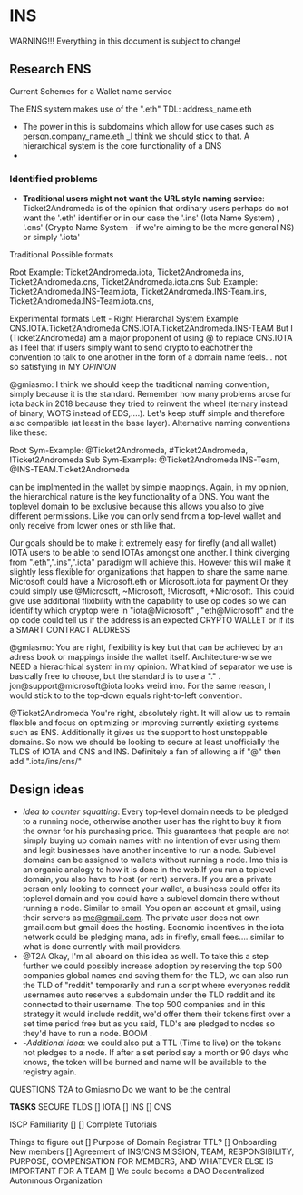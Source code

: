 # INS
WARNING!!!
Everything in this document is subject to change!

## Research ENS

Current Schemes for a Wallet name service

The ENS system makes use of the ".eth" TDL:
address_name.eth 
- The power in this is subdomains which allow for use cases such as person.company_name.eth _I think we should stick to that. A hierarchical system is the core functionality of a DNS
- 

### Identified problems
- **Traditional users might not want the URL style naming service**: Ticket2Andromeda is of the opinion that ordinary users perhaps do not want the '.eth' identifier or in our case the '.ins' (Iota Name System) , '.cns' (Crypto Name System - if we're aiming to be the more general NS) or simply '.iota'

Traditional Possible formats

Root Example: Ticket2Andromeda.iota, Ticket2Andromeda.ins, Ticket2Andromeda.cns, Ticket2Andromeda.iota.cns
Sub  Example: Ticket2Andromeda.INS-Team.iota, Ticket2Andromeda.INS-Team.ins, Ticket2Andromeda.INS-Team.iota.cns,

Experimental formats
Left - Right Hierarchal System Example CNS.IOTA.Ticket2Andromeda CNS.IOTA.Ticket2Andromeda.INS-TEAM
But I (Ticket2Andromeda) am a major proponent of using @ to replace CNS.IOTA
as I feel that if users simply want to send crypto to eachother the convention to talk
to one another in the form of a domain name feels... not so satisfying in MY *OPINION*

@gmiasmo: I think we should keep the traditional naming convention, simply because it is the standard. Remember how many problems arose for iota back in 2018 because they tried to reinvent the wheel (ternary instead of binary, WOTS instead of EDS,....). Let's keep stuff simple and therefore also compatible (at least in the base layer). Alternative naming conventions like these:

Root Sym-Example: @Ticket2Andromeda, #Ticket2Andromeda, !Ticket2Andromeda
Sub  Sym-Example: @Ticket2Andromeda.INS-Team, @INS-TEAM.Ticket2Andromeda

can be implmented in the wallet by simple mappings. Again, in my opinion, the hierarchical nature is the key functionality of a DNS. You want the toplevel domain to be exclusive because this allows you also to give different permissions. Like you can only send from a top-level wallet and only receive from lower ones or sth like that.

Our goals should be to make it extremely easy for firefly (and all wallet) IOTA users to be able to send IOTAs amongst one another.
I think  diverging from ".eth",".ins",".iota" paradigm will achieve this. However this will make it slightly less flexible for organizations
that happen to share the same name. 
Microsoft could have a Microsoft.eth or Microsoft.iota for payment 
Or they could simply use @Microsoft, ~Microsoft, !Microsoft, +Microsoft.
This could give use additional flixibility with the capability to use op codes so we can identifity which cryptop were in "iota@Microsoft" , "eth@Microsoft"
and the op code could tell us if the address is an expected CRYPTO WALLET or if its a SMART CONTRACT ADDRESS

@gmiasmo: You are right, flexibility is key but that can be achieved by an adress book or mappings inside the wallet itself. Architecture-wise we NEED a hieracrhical system in my opinion. What kind of separator we use is basically free to choose, but the standard is to use a "." . jon@support@microsoft@iota looks weird imo. For the same reason, I would stick to to the top-down equals right-to-left convention.

@Ticket2Andromeda You're right, absolutely right. It will allow us to remain flexible and focus on optimizing or improving currently existing systems such as ENS. Additionally it gives us the support to host unstoppable domains. So now we should be looking to secure at least unofficially the TLDS of IOTA and CNS and INS. Definitely a fan of allowing a if "@" then add ".iota/ins/cns/" 
## Design ideas

- *Idea to counter squatting*: Every top-level domain needs to be pledged to a running node, otherwise another user has the right to buy it from the owner for his purchasing price. This guarantees that people are not simply buying up domain names with no intention of ever using them and legit businesses have another incentive to run a node. Sublevel domains can be assigned to wallets without running a node. Imo this is an organic analogy to how it is done in the web.If you run a toplevel domain, you also have to host (or rent) servers. If you are a private person only looking to connect your wallet, a business could offer its toplevel domain and you could have a sublevel domain there without running a node. Similar to email. You open an account at gmail, using their servers as me@gmail.com. The private user does not own gmail.com but gmail does the hosting. Economic incentives in the iota network could be pledging mana, ads in firefly, small fees.....similar to what is done currently with mail providers. 
- @T2A Okay, I'm all aboard on this idea as well. To take this a step further we could possibly increase adoption by reserving the top 500 companies global names and saving them for the TLD, we can also run the TLD of "reddit" temporarily and run a script where everyones reddit usernames auto reserves a subdomain under the TLD reddit and its connected to their username. The top 500 companies and in this strategy it would include reddit, we'd offer them their tokens first over a set time period free but as you said, TLD's are pledged to nodes so they'd have to run a node. BOOM . 
- -*Additional idea*: we could also put a TTL (Time to live) on the tokens not pledges to a node. If after a set period say a month or 90 days who knows, the token will be burned and name will be available to the registry again. 

QUESTIONS
T2A to Gmiasmo 
Do we want to be the central 

**TASKS**
SECURE TLDS
[] IOTA
[] INS
[] CNS

ISCP Familiarity
[] [] Complete Tutorials 

Things to figure out
[] Purpose of Domain Registrar TTL?
[] Onboarding New members
[] Agreement of INS/CNS MISSION, TEAM, RESPONSIBILITY, PURPOSE, COMPENSATION FOR MEMBERS, AND WHATEVER ELSE IS IMPORTANT FOR A TEAM
[] We could become a DAO Decentralized Autonmous Organization
